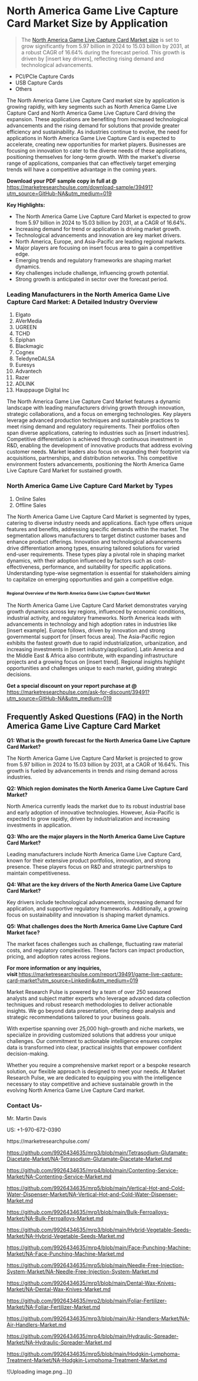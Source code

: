 <h1>North America Game Live Capture Card Market&nbsp;Size by Application</h1><blockquote><p>The <a href="https://marketresearchpulse.com/download-sample/39491?utm_source=GitHub-NA&amp;utm_medium=019">North America Game Live Capture Card Market size</a> is set to grow significantly from 5.97 billion in 2024 to 15.03 billion by 2031, at a robust CAGR of 16.64% during the forecast period. This growth is driven by [insert key drivers], reflecting rising demand and technological advancements.</p></blockquote><ul><li>PCI/PCIe Capture Cards<li> USB Capture Cards<li> Others</li></ul><p>The North America Game Live Capture Card market size by application is growing rapidly, with key segments such as North America Game Live Capture Card and North America Game Live Capture Card driving the expansion. These applications are benefiting from increased technological advancements and the rising demand for solutions that provide greater efficiency and sustainability. As industries continue to evolve, the need for applications in North America Game Live Capture Card is expected to accelerate, creating new opportunities for market players. Businesses are focusing on innovation to cater to the diverse needs of these applications, positioning themselves for long-term growth. With the market's diverse range of applications, companies that can effectively target emerging trends will have a competitive advantage in the coming years.</p><p><strong>Download your PDF sample copy in full at @ </strong><a href="https://marketresearchpulse.com/download-sample/39491?utm_source=GitHub-NA&amp;utm_medium=019">https://marketresearchpulse.com/download-sample/39491?utm_source=GitHub-NA&amp;utm_medium=019</a></p><p><strong>Key Highlights: </strong></p><ul><li>The North America Game Live Capture Card Market is expected to grow from 5.97 billion in 2024 to 15.03 billion by 2031, at a CAGR of 16.64%.</li><li>Increasing demand for trend or application is driving market growth.</li><li>Technological advancements and innovation are key market drivers.</li><li>North America, Europe, and Asia-Pacific are leading regional markets.</li><li>Major players are focusing on insert focus area to gain a competitive edge.</li><li>Emerging trends and regulatory frameworks are shaping market dynamics.</li><li>Key challenges include challenge, influencing growth potential.</li><li>Strong growth is anticipated in sector over the forecast period.</li></ul><h3>Leading Manufacturers in the North America Game Live Capture Card Market: A Detailed Industry Overview</h3><ol><li>Elgato</li><li>AVerMedia</li><li>UGREEN</li><li>TCHD</li><li>Epiphan</li><li>Blackmagic</li><li>Cognex</li><li>TeledyneDALSA</li><li>Euresys</li><li>Advantech</li><li>Razer</li><li>ADLINK</li><li>Hauppauge Digital Inc</li></ol><div class="flex max-w-full flex-col flex-grow"><div class="min-h-8 text-message flex w-full flex-col items-end gap-2 whitespace-normal break-words [.text-message+&amp;]:mt-5" dir="auto" data-message-author-role="assistant" data-message-id="fd8432e4-4910-450d-b182-61b7bfb0a01f" data-message-model-slug="gpt-4o"><div class="flex w-full flex-col gap-1 empty:hidden first:pt-[3px]"><div class="markdown prose w-full break-words dark:prose-invert light"><p>The North America Game Live Capture Card Market features a dynamic landscape with leading manufacturers driving growth through innovation, strategic collaborations, and a focus on emerging technologies. Key players leverage advanced production techniques and sustainable practices to meet rising demand and regulatory requirements. Their portfolios often span diverse applications, catering to industries such as [insert industries]. Competitive differentiation is achieved through continuous investment in R&amp;D, enabling the development of innovative products that address evolving customer needs. Market leaders also focus on expanding their footprint via acquisitions, partnerships, and distribution networks. This competitive environment fosters advancements, positioning the North America Game Live Capture Card Market for sustained growth.</p></div></div></div></div><h3>North America Game Live Capture Card Market by Types</h3><ol><li>Online Sales<li> Offline Sales</li></ol><div class="flex max-w-full flex-col flex-grow"><div class="min-h-8 text-message flex w-full flex-col items-end gap-2 whitespace-normal break-words [.text-message+&amp;]:mt-5" dir="auto" data-message-author-role="assistant" data-message-id="084470be-0bb7-4664-bddf-5156b4f41249" data-message-model-slug="gpt-4o-mini"><div class="flex w-full flex-col gap-1 empty:hidden first:pt-[3px]"><div class="markdown prose w-full break-words dark:prose-invert light"><p>The North America Game Live Capture Card Market is segmented by types, catering to diverse industry needs and applications. Each type offers unique features and benefits, addressing specific demands within the market. The segmentation allows manufacturers to target distinct customer bases and enhance product offerings. Innovation and technological advancements drive differentiation among types, ensuring tailored solutions for varied end-user requirements. These types play a pivotal role in shaping market dynamics, with their adoption influenced by factors such as cost-effectiveness, performance, and suitability for specific applications. Understanding type-wise segmentation is essential for stakeholders aiming to capitalize on emerging opportunities and gain a competitive edge.</p></div></div></div></div><h3><span style="font-size: 11px;">Regional Overview of the North America Game Live Capture Card Market</span></h3><div class="flex max-w-full flex-col flex-grow"><div class="min-h-8 text-message flex w-full flex-col items-end gap-2 whitespace-normal break-words [.text-message+&amp;]:mt-5" dir="auto" data-message-author-role="assistant" data-message-id="e9038762-ce64-4e30-91c9-9bd413514231" data-message-model-slug="gpt-4o-mini"><div class="flex w-full flex-col gap-1 empty:hidden first:pt-[3px]"><div class="markdown prose w-full break-words dark:prose-invert light"><p>The North America Game Live Capture Card Market demonstrates varying growth dynamics across key regions, influenced by economic conditions, industrial activity, and regulatory frameworks. North America leads with advancements in technology and high adoption rates in industries like [insert example]. Europe follows, driven by innovation and strong governmental support for [insert focus area]. The Asia-Pacific region exhibits the fastest growth due to rapid industrialization, urbanization, and increasing investments in [insert industry/application]. Latin America and the Middle East &amp; Africa also contribute, with expanding infrastructure projects and a growing focus on [insert trend]. Regional insights highlight opportunities and challenges unique to each market, guiding strategic decisions.</p></div></div></div></div><p><strong>Get a special discount on your report purchase at @ </strong><a href="https://marketresearchpulse.com/ask-for-discount/39491?utm_source=GitHub-NA&amp;utm_medium=019">https://marketresearchpulse.com/ask-for-discount/39491?utm_source=GitHub-NA&amp;utm_medium=019</a></p><h2>Frequently Asked Questions (FAQ) in the North America Game Live Capture Card Market</h2><p><strong>Q1: What is the growth forecast for the North America Game Live Capture Card Market?</strong></p><p>The North America Game Live Capture Card Market is projected to grow from 5.97 billion in 2024 to 15.03 billion by 2031, at a CAGR of 16.64%. This growth is fueled by advancements in trends and rising demand across industries.</p><p><strong>Q2: Which region dominates the North America Game Live Capture Card Market?</strong></p><p>North America currently leads the market due to its robust industrial base and early adoption of innovative technologies. However, Asia-Pacific is expected to grow rapidly, driven by industrialization and increasing investments in application.</p><p><strong>Q3: Who are the major players in the North America Game Live Capture Card Market?</strong></p><p>Leading manufacturers include North America Game Live Capture Card, known for their extensive product portfolios, innovation, and strong presence. These players focus on R&amp;D and strategic partnerships to maintain competitiveness.</p><p><strong>Q4: What are the key drivers of the North America Game Live Capture Card Market?</strong></p><p>Key drivers include technological advancements, increasing demand for application, and supportive regulatory frameworks. Additionally, a growing focus on sustainability and innovation is shaping market dynamics.</p><p><strong>Q5: What challenges does the North America Game Live Capture Card Market face?</strong></p><p>The market faces challenges such as challenge, fluctuating raw material costs, and regulatory complexities. These factors can impact production, pricing, and adoption rates across regions.</p><p><strong>For more information or any inquiries, visit&nbsp;</strong><a href="https://marketresearchpulse.com/report/39491/game-live-capture-card-market?utm_source=Linkedin&utm_medium=019">https://marketresearchpulse.com/report/39491/game-live-capture-card-market?utm_source=Linkedin&utm_medium=019</a></p><p>Market Research Pulse is powered by a team of over 250 seasoned analysts and subject matter experts who leverage advanced data collection techniques and robust research methodologies to deliver actionable insights. We go beyond data presentation, offering deep analysis and strategic recommendations tailored to your business goals.</p><p>With expertise spanning over 25,000 high-growth and niche markets, we specialize in providing customized solutions that address your unique challenges. Our commitment to actionable intelligence ensures complex data is transformed into clear, practical insights that empower confident decision-making.</p><p>Whether you require a comprehensive market report or a bespoke research solution, our flexible approach is designed to meet your needs. At Market Research Pulse, we are dedicated to equipping you with the intelligence necessary to stay competitive and achieve sustainable growth in the evolving North America Game Live Capture Card market.</p><h3><strong>Contact Us-</strong></h3><p>Mr. Martin Davis</p><p>US: +1-970-672-0390</p><p>https://marketresearchpulse.com/</p><p><a href="https://github.com/9926434635/mrp3/blob/main/Tetrasodium-Glutamate-Diacetate-Market/NA-Tetrasodium-Glutamate-Diacetate-Market.md">https://github.com/9926434635/mrp3/blob/main/Tetrasodium-Glutamate-Diacetate-Market/NA-Tetrasodium-Glutamate-Diacetate-Market.md</a></p><p><a href="https://github.com/9926434635/mrp4/blob/main/Contenting-Service-Market/NA-Contenting-Service-Market.md">https://github.com/9926434635/mrp4/blob/main/Contenting-Service-Market/NA-Contenting-Service-Market.md</a></p><p><a href="https://github.com/9926434635/mrp5/blob/main/Vertical-Hot-and-Cold-Water-Dispenser-Market/NA-Vertical-Hot-and-Cold-Water-Dispenser-Market.md">https://github.com/9926434635/mrp5/blob/main/Vertical-Hot-and-Cold-Water-Dispenser-Market/NA-Vertical-Hot-and-Cold-Water-Dispenser-Market.md</a></p><p><a href="https://github.com/9926434635/mrp1/blob/main/Bulk-Ferroalloys-Market/NA-Bulk-Ferroalloys-Market.md">https://github.com/9926434635/mrp1/blob/main/Bulk-Ferroalloys-Market/NA-Bulk-Ferroalloys-Market.md</a></p><p><a href="https://github.com/9926434635/mrp3/blob/main/Hybrid-Vegetable-Seeds-Market/NA-Hybrid-Vegetable-Seeds-Market.md">https://github.com/9926434635/mrp3/blob/main/Hybrid-Vegetable-Seeds-Market/NA-Hybrid-Vegetable-Seeds-Market.md</a></p><p><a href="https://github.com/9926434635/mrp4/blob/main/Face-Punching-Machine-Market/NA-Face-Punching-Machine-Market.md">https://github.com/9926434635/mrp4/blob/main/Face-Punching-Machine-Market/NA-Face-Punching-Machine-Market.md</a></p><p><a href="https://github.com/9926434635/mrp5/blob/main/Needle-Free-Injection-System-Market/NA-Needle-Free-Injection-System-Market.md">https://github.com/9926434635/mrp5/blob/main/Needle-Free-Injection-System-Market/NA-Needle-Free-Injection-System-Market.md</a></p><p><a href="https://github.com/9926434635/mrp1/blob/main/Dental-Wax-Knives-Market/NA-Dental-Wax-Knives-Market.md">https://github.com/9926434635/mrp1/blob/main/Dental-Wax-Knives-Market/NA-Dental-Wax-Knives-Market.md</a></p><p><a href="https://github.com/9926434635/mrp2/blob/main/Foliar-Fertilizer-Market/NA-Foliar-Fertilizer-Market.md">https://github.com/9926434635/mrp2/blob/main/Foliar-Fertilizer-Market/NA-Foliar-Fertilizer-Market.md</a></p><p><a href="https://github.com/9926434635/mrp3/blob/main/Air-Handlers-Market/NA-Air-Handlers-Market.md">https://github.com/9926434635/mrp3/blob/main/Air-Handlers-Market/NA-Air-Handlers-Market.md</a></p><p><a href="https://github.com/9926434635/mrp4/blob/main/Hydraulic-Spreader-Market/NA-Hydraulic-Spreader-Market.md">https://github.com/9926434635/mrp4/blob/main/Hydraulic-Spreader-Market/NA-Hydraulic-Spreader-Market.md</a></p><p><a href="https://github.com/9926434635/mrp5/blob/main/Hodgkin-Lymphoma-Treatment-Market/NA-Hodgkin-Lymphoma-Treatment-Market.md">https://github.com/9926434635/mrp5/blob/main/Hodgkin-Lymphoma-Treatment-Market/NA-Hodgkin-Lymphoma-Treatment-Market.md</a></p>
![Uploading image.png…]()
